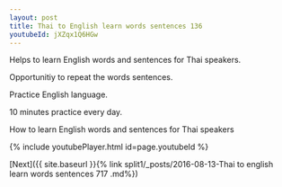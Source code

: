 ```yaml
---
layout: post
title: Thai to English learn words sentences 136 
youtubeId: jXZqx1Q6HGw
---
```

 
 
Helps to learn English words and sentences for Thai speakers.

Opportunitiy to repeat the words sentences. 

Practice English language. 
 
10 minutes practice every day. 
 
How to learn English words and sentences for Thai speakers 
 
{% include youtubePlayer.html id=page.youtubeId %}
 
 
[Next]({{ site.baseurl }}{% link  split1/_posts/2016-08-13-Thai to english learn words sentences 717 .md%})
 
